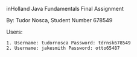 inHolland Java Fundamentals Final Assignment

By: Tudor Nosca, Student Number 678549

Users:

    1. Username: tudornosca Password: tdrnsk678549
    2. Username: jakesmith Password: otto65487
